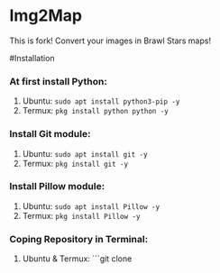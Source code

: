 # Img2Map
This is fork!
Convert your images in Brawl Stars maps!

#Installation
### At first install Python:
1. Ubuntu: ```sudo apt install python3-pip -y```
2. Termux: ```pkg install python python -y```

### Install Git module:
1. Ubuntu: ```sudo apt install git -y```
2. Termux: ```pkg install git -y```

### Install Pillow module:
1. Ubuntu: ```sudo apt install Pillow -y```
2. Termux: ```pkg install Pillow -y```

### Coping Repository in Terminal:
1. Ubuntu & Termux: ```git clone 
